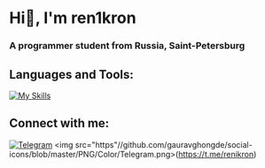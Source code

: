 # Hi👋, I'm ren1kron
### A programmer student from Russia, Saint-Petersburg

## Languages and Tools:
[![My Skills](https://skillicons.dev/icons?i=java,postgres)](https://skillicons.dev)

## Connect with me:
[![Telegram](https://github.com/gauravghongde/social-icons/blob/master/PNG/Color/Telegram.png)](https://t.me/ren1kron)
<img src="https"//github.com/gauravghongde/social-icons/blob/master/PNG/Color/Telegram.png>(https://t.me/renikron)


